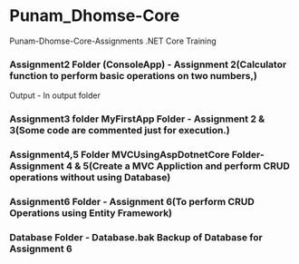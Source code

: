 # Punam_Dhomse-Core

 Punam-Dhomse-Core-Assignments
.NET Core Training

### Assignment2 Folder (ConsoleApp) - Assignment 2(Calculator function to perform basic operations on two numbers,)
   Output  - In output folder

### Assignment3 folder MyFirstApp Folder - Assignment 2 & 3(Some code are commented just for execution.)

### Assignment4,5 Folder MVCUsingAspDotnetCore Folder- Assignment 4 & 5(Create a MVC Appliction and perform CRUD operations without using Database)

### Assignment6 Folder - Assignment 6(To perform CRUD Operations using Entity Framework)

### Database Folder - Database.bak Backup of Database for Assignment 6
